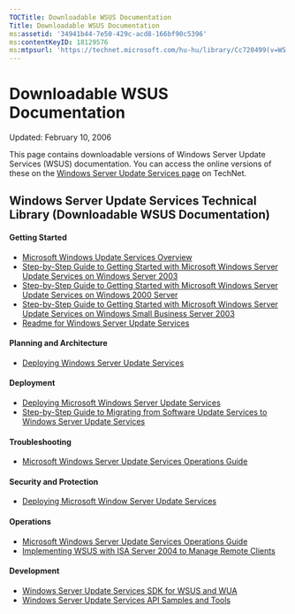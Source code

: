 ```yaml
---
TOCTitle: Downloadable WSUS Documentation
Title: Downloadable WSUS Documentation
ms:assetid: '34941b44-7e50-429c-acd8-166bf90c5396'
ms:contentKeyID: 18129576
ms:mtpsurl: 'https://technet.microsoft.com/hu-hu/library/Cc720499(v=WS.10)'
---
```


Downloadable WSUS Documentation
===============================

Updated: February 10, 2006

This page contains downloadable versions of Windows Server Update Services (WSUS) documentation. You can access the online versions of these on the [Windows Server Update Services page](http://go.microsoft.com/fwlink/?linkid=41171) on TechNet.

Windows Server Update Services Technical Library (Downloadable WSUS Documentation)
----------------------------------------------------------------------------------

#### Getting Started

-   [Microsoft Windows Update Services Overview](http://go.microsoft.com/fwlink/?linkid=58285)
-   [Step-by-Step Guide to Getting Started with Microsoft Windows Server Update Services on Windows Server 2003](http://www.microsoft.com/downloads/details.aspx?familyid=3ba03939-a5a9-407b-a4b0-1290ba5182f8&displaylang=en)
-   [Step-by-Step Guide to Getting Started with Microsoft Windows Server Update Services on Windows 2000 Server](http://www.microsoft.com/downloads/details.aspx?familyid=4169c932-63b5-4629-91d3-c8901c2afa07&displaylang=en)
-   [Step-by-Step Guide to Getting Started with Microsoft Windows Server Update Services on Windows Small Business Server 2003](http://www.microsoft.com/downloads/details.aspx?familyid=28c43d57-2e15-47b2-9a6f-1514aa3ed05f&displaylang=en)
-   [Readme for Windows Server Update Services](http://go.microsoft.com/fwlink/?linkid=48126)

#### Planning and Architecture

-   [Deploying Windows Server Update Services](http://go.microsoft.com/fwlink/?linkid=49069)

#### Deployment

-   [Deploying Microsoft Windows Server Update Services](http://go.microsoft.com/fwlink/?linkid=49069)
-   [Step-by-Step Guide to Migrating from Software Update Services to Windows Server Update Services](http://go.microsoft.com/fwlink/?linkid=49070)

#### Troubleshooting

-   [Microsoft Windows Server Update Services Operations Guide](http://www.microsoft.com/downloads/details.aspx?familyid=e26bcdb4-ef0b-4399-8a71-9b3b00c4f4cd&displaylang=en)

#### Security and Protection

-   [Deploying Microsoft Window Server Update Services](http://go.microsoft.com/fwlink/?linkid=49069)

#### Operations

-   [Microsoft Windows Server Update Services Operations Guide](http://www.microsoft.com/downloads/details.aspx?familyid=e26bcdb4-ef0b-4399-8a71-9b3b00c4f4cd&displaylang=en)
-   [Implementing WSUS with ISA Server 2004 to Manage Remote Clients](http://www.microsoft.com/downloads/details.aspx?familyid=ab72eb03-09cf-4cfb-9af5-1a7dc9c80bc9&displaylang=en)

#### Development

-   [Windows Server Update Services SDK for WSUS and WUA](http://msdn.microsoft.com/library/default.asp?url=/library/en-us/wus/wus/portal.asp)
-   [Windows Server Update Services API Samples and Tools](http://technet.microsoft.com/en-us/wsus/bb466192.aspx)
